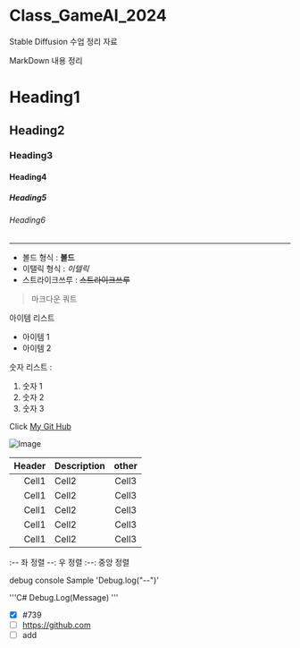 # Class_GameAI_2024
Stable Diffusion 수업 정리 자료

MarkDown 내용 정리

<!-- Heading -->

# Heading1
## Heading2
### Heading3
#### Heading4
##### Heading5
###### Heading6

<!-- Line -->

---

<!-- Text attributes -->

+ 볼드 형식 : **볼드**
+ 이탤릭 형식 : *이텔릭*
+ 스트라이크쓰루 : ~~스트라이크쓰루~~

<!-- Quote -->
> 마크다운 쿼트

<!-- Bullet List -->
아이템 리스트
* 아이템 1
* 아이템 2

<!-- Numbered List -->
숫자 리스트 :
1. 숫자 1
2. 숫자 2
3. 숫자 3

<!-- Link -->
Click [My Git Hub](http://github.com/Child12vrc)

<!-- Image -->
![Image](https://static.zerochan.net/Futaba.Anzu.full.2929665.png)

<!-- Table -->

|Header|Description|other|
|--:|:--|:--:|
|Cell1|Cell2|Cell3|
|Cell1|Cell2|Cell3|
|Cell1|Cell2|Cell3|
|Cell1|Cell2|Cell3|
|Cell1|Cell2|Cell3|




:-- 좌 정렬
--: 우 정렬
:--: 중앙 정렬


<!-- Code -->

debug console Sample 'Debug.log("--")'

'''C#
Debug.Log(Message)
'''

<!-- TodoList -->
- [x] #739
- [ ] https://github.com
- [ ] add
